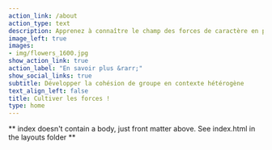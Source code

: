 ```yaml
---
action_link: /about
action_type: text
description: Apprenez à connaître le champ des forces de caractère en psychologie positive. Découvrez comment l'hétérogénéité dans le groupe est un recueil de richesses et d'opportunités pour optimiser les apprentissages scolaires.
image_left: true
images:
- img/flowers_1600.jpg
show_action_link: true
action_label: "En savoir plus &rarr;"
show_social_links: true
subtitle: Développer la cohésion de groupe en contexte hétérogène
text_align_left: false
title: Cultiver les forces !
type: home
---
```


** index doesn't contain a body, just front matter above.
See index.html in the layouts folder **
